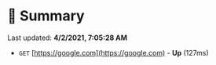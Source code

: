 # 📖 Summary
Last updated: **4/2/2021, 7:05:28 AM**

- `GET` [https://google.com](https://google.com) - **Up** (127ms)
